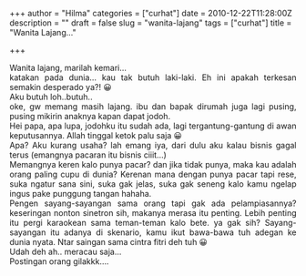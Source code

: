 +++
author = "Hilma"
categories = ["curhat"]
date = 2010-12-22T11:28:00Z
description = ""
draft = false
slug = "wanita-lajang"
tags = ["curhat"]
title = "Wanita Lajang..."

+++

<div style="text-align: justify;">Wanita lajang, marilah kemari…</div><div style="text-align: justify;">katakan pada dunia… kau tak butuh laki-laki. Eh ini apakah terkesan semakin desperado ya?! 😀</div><div style="text-align: justify;">Aku butuh loh..butuh..</div><div style="text-align: justify;"></div><div style="text-align: justify;">oke, gw memang masih lajang. ibu dan bapak dirumah juga lagi pusing, pusing mikirin anaknya kapan dapat jodoh.</div><div style="text-align: justify;">Hei papa, apa lupa, jodohku itu sudah ada, lagi tergantung-gantung di awan keputusannya. Allah tinggal ketok palu saja 😀</div><div style="text-align: justify;">Apa? Aku kurang usaha? lah emang iya, dari dulu aku kalau bisnis gagal terus (emangnya pacaran itu bisnis ciiit…)</div><div style="text-align: justify;"></div><div style="text-align: justify;">Memangnya keren kalo punya pacar? dan jika tidak punya, maka kau adalah orang paling cupu di dunia? Kerenan mana dengan punya pacar tapi rese, suka ngatur sana sini, suka gak jelas, suka gak seneng kalo kamu ngelap ingus pake punggung tangan hahaha.</div><div style="text-align: justify;"></div><div style="text-align: justify;">Pengen sayang-sayangan sama orang tapi gak ada pelampiasannya? keseringan nonton sinetron sih, makanya merasa itu penting. Lebih penting itu pergi karaokean sama teman-teman kalo bete. ya gak sih? Sayang-sayangan itu adanya di skenario, kamu ikut bawa-bawa tuh adegan ke dunia nyata. Ntar saingan sama cintra fitri deh tuh 😀</div><div style="text-align: justify;"></div><div style="text-align: justify;">Udah deh ah.. meracau saja…</div><div style="text-align: justify;"></div><div style="text-align: justify;">Postingan orang gilakkk….</div>

